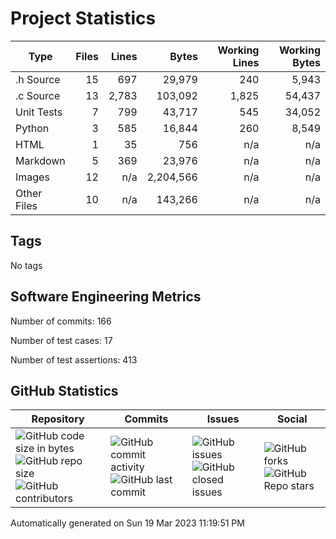 Project Statistics
==================

| Type | Files | Lines | Bytes | Working Lines | Working Bytes |
|------|------:|------:|------:|--------------:|--------------:|
|.h Source|15|697|29,979|240|5,943|
|.c Source|13|2,783|103,092|1,825|54,437|
|Unit Tests|7|799|43,717|545|34,052|
|Python|3|585|16,844|260|8,549|
|HTML|1|35|756|n/a|n/a|
|Markdown|5|369|23,976|n/a|n/a|
|Images|12|n/a|2,204,566|n/a|n/a|
|Other	Files|10|n/a|143,266|n/a|n/a|

## Tags
No tags

## Software Engineering Metrics

Number of commits:  166

Number of test cases:  17

Number of test assertions:  413

## GitHub Statistics
| Repository                           | Commits                   | Issues                  | Social                    |
|--------------------------------------|---------------------------|-------------------------|---------------------------|
| ![GitHub code size	in	bytes](https://img.shields.io/github/languages/code-size/marknelsonengineer-sp23/sre_lab4_memscan?style=social) <br/> ![GitHub repo size](https://img.shields.io/github/repo-size/marknelsonengineer-sp23/sre_lab4_memscan?style=social) <br/> ![GitHub contributors](https://img.shields.io/github/contributors/marknelsonengineer-sp23/sre_lab4_memscan?style=social) | ![GitHub commit activity](https://img.shields.io/github/commit-activity/w/marknelsonengineer-sp23/sre_lab4_memscan?style=social) <br/> ![GitHub last	commit](https://img.shields.io/github/last-commit/marknelsonengineer-sp23/sre_lab4_memscan?style=social) | ![GitHub	issues](https://img.shields.io/github/issues-raw/marknelsonengineer-sp23/sre_lab4_memscan?style=social) <br/> ![GitHub	closed issues](https://img.shields.io/github/issues-closed-raw/marknelsonengineer-sp23/sre_lab4_memscan?style=social) | ![GitHub forks](https://img.shields.io/github/forks/marknelsonengineer-sp23/sre_lab4_memscan?style=social) <br/> ![GitHub Repo	stars](https://img.shields.io/github/stars/marknelsonengineer-sp23/sre_lab4_memscan?style=social) |

Automatically generated on Sun 19 Mar 2023 11:19:51 PM 
